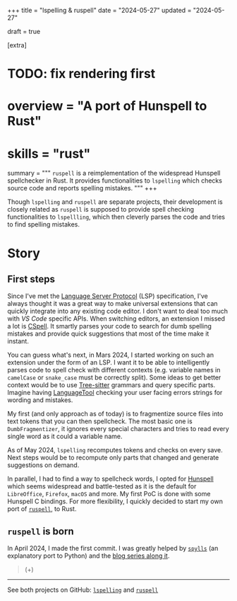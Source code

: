 +++
title = "lspelling & ruspell"
date = "2024-05-27"
updated = "2024-05-27"

draft = true

[extra]
# TODO: fix rendering first
# overview = "A port of Hunspell to Rust"
# skills = "rust"

summary = """
`ruspell` is a reimplementation of the widespread Hunspell spellchecker in Rust. It provides functionalities to `lspelling` which checks source code and reports spelling mistakes.
"""
+++

Though `lspelling` and `ruspell` are separate projects, their development is closely related as `ruspell` is supposed to provide spell checking functionalities to `lspellling`, which then cleverly parses the code and tries to find spelling mistakes.

# Story

## First steps

Since I've met the [Language Server Protocol] (LSP) specification, I've always thought it was a great way to make universal extensions that can quickly integrate into any existing code editor. I don't want to deal too much with *VS Code* specific APIs. When switching editors, an extension I missed a lot is [CSpell]. It smartly parses your code to search for dumb spelling mistakes and provide quick suggestions that most of the time make it instant.

You can guess what's next, in Mars 2024, I started working on such an extension under the form of an LSP. I want it to be able to intelligently parses code to spell check with different contexts (e.g. variable names in `camelCase` or `snake_case` must be correctly split). Some ideas to get better context would be to use [Tree-sitter] grammars and query specific parts. Imagine having [LanguageTool] checking your user facing errors strings for wording and mistakes.

My first (and only approach as of today) is to fragmentize source files into text tokens that you can then spellcheck. The most basic one is `DumbFragmentizer`, it ignores every special characters and tries to read every single word as it could a variable name.

As of May 2024, `lspelling` recomputes tokens and checks on every save. Next steps would be to recompute only parts that changed and generate suggestions on demand.

In parallel, I had to find a way to spellcheck words, I opted for [Hunspell] which seems widespread and battle-tested as it is the default for `LibreOffice`, `Firefox`, `macOS` and more. My first PoC is done with some Hunspell C bindings. For more flexibility, I quickly decided to start my own port of [`ruspell`], to Rust.

## `ruspell` is born

In April 2024, I made the first commit. I was greatly helped by [`spylls`] (an explanatory port to Python) and the [blog series along it](https://zverok.space/spellchecker.html).

> (+)

---

See both projects on GitHub: [`lspelling`] and [`ruspell`]

[Language Server Protocol]: https://en.wikipedia.org/wiki/Language_Server_Protocol
[CSpell]: https://cspell.org/
[Tree-sitter]: https://en.wikipedia.org/wiki/Tree-sitter_(parser_generator)
[LanguageTool]: https://en.wikipedia.org/wiki/LanguageTool
[`spylls`]: https://github.com/zverok/spylls
[Hunspell]: https://hunspell.github.io/

[`ruspell`]: https://github.com/mrnossiom/ruspell
[`lspelling`]: https://github.com/mrnossiom/lspelling
